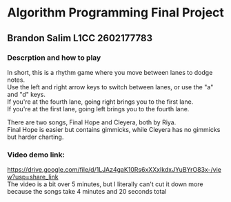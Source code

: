 # Algorithm Programming Final Project
## Brandon Salim L1CC 2602177783
### Descrption and how to play
In short, this is a rhythm game where you move between lanes to dodge notes.<br>
Use the left and right arrow keys to switch between lanes, or use the "a" and "d" keys.<br>
If you're at the fourth lane, going right brings you to the first lane.<br>
If you're at the first lane, going left brings you to the fourth lane.<br>

There are two songs, Final Hope and Cleyera, both by Riya. <br>
Final Hope is easier but contains gimmicks, while Cleyera has no gimmicks but harder charting.

### Video demo link:
https://drive.google.com/file/d/1LJAz4gaK10Rs6xXXxIkdxJYuBYrO83x-/view?usp=share_link <br>
The video is a bit over 5 minutes, but I literally can't cut it down more because the songs take 4 minutes and 20 seconds total

